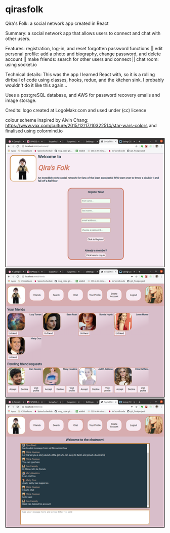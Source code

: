 # qirasfolk

Qira's Folk: a social network app created in React

Summary: a social network app that allows users to connect and chat with other users.

Features: registration, log-in, and reset forgotten password functions ||
edit personal profile: add a photo and biography, change password, and delete account ||
make friends: search for other users and connect ||
chat room: using socket.io

Technical details: This was the app I learned React with, so it is a rolling dirtball of code using classes, hooks, redux, and the kitchen sink. I probably wouldn't do it like this again...

Uses a postgreSQL database, and AWS for password recovery emails and image storage.

Credits:
logo created at LogoMakr.com and used under (cc) licence

colour scheme inspired by Alvin Chang: https://www.vox.com/culture/2015/12/17/10322514/star-wars-colors and finalised using colormind.io

![Alt text](public/socialnetworkreg.png?raw=true "Title")
![Alt text](public/socnet-friends.png?raw=true "Title")
![Alt text](public/socnet-chat.png?raw=true "Title")
